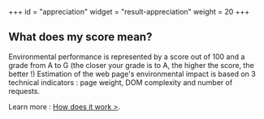 +++
id = "appreciation"
widget = "result-appreciation"
weight = 20
+++

## What does my score mean?

[//]: # "TODO: Le texte change en fonction du résultat"

Environmental performance is represented by a score out of 100 and a grade from A to G (the closer your grade is to A, the higher the score, the better !)
Estimation of the web page's environmental impact is based on 3 technical indicators : page weight, DOM complexity and number of requests.

Learn more :
[How does it work >](/en/how-it-works/).
